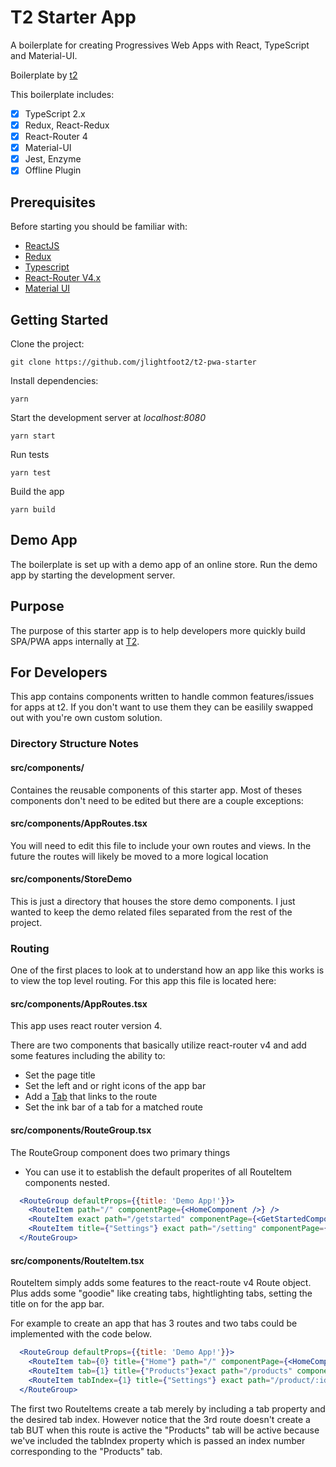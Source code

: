 # T2 Starter App

A boilerplate for creating Progressives Web Apps with React, TypeScript and Material-UI.

Boilerplate by [t2](https://github.com/Telehealth-and-Technology)

This boilerplate includes:
- [x] TypeScript 2.x
- [x] Redux, React-Redux
- [x] React-Router 4
- [x] Material-UI
- [x] Jest, Enzyme
- [x] Offline Plugin

## Prerequisites

Before starting you should be familiar with:

- [ReactJS](https://facebook.github.io/react/) 
- [Redux](http://redux.js.org/) 
- [Typescript](https://www.typescriptlang.org/) 
- [React-Router V4.x](https://reacttraining.com/react-router/core/guides/philosophy) 
- [Material UI](http://www.material-ui.com/#/) 

## Getting Started
Clone the project:

``git clone https://github.com/jlightfoot2/t2-pwa-starter``

Install dependencies:

``yarn``

Start the development server at <i>localhost:8080</i>

``yarn start``

Run tests

``yarn test``

Build the app

``yarn build``

## Demo App

The boilerplate is set up with a demo app of an online store. Run the demo app by starting the development server.

## Purpose

The purpose of this starter app is to help developers more quickly build SPA/PWA apps internally at [T2](https://github.com/Telehealth-and-Technology).

## For Developers

This app contains components written to handle common features/issues for apps at t2. If you don't want to use them they can be easilily swapped out with you're own custom solution.

### Directory Structure Notes
#### src/components/

Containes the reusable components of this starter app. Most of theses components
don't need to be edited but there are a couple exceptions:

#### src/components/AppRoutes.tsx

You will need to edit this file to include your own routes and views. In the future the routes
will likely be moved to a more logical location

#### src/components/StoreDemo

This is just a directory that houses the store demo components. I just wanted to keep
the demo related files separated from the rest of the project.


### Routing

One of the first places to look at to understand how an app like this works is to view
the top level routing. For this app this file is located here:

#### src/components/AppRoutes.tsx

This app uses react router version 4.

There are two components that basically utilize react-router v4 and add some features including the ability to:



- Set the page title
- Set the left and or right icons of the app bar
- Add a [Tab](http://www.material-ui.com/#/components/tabs) that links to the route
- Set the ink bar of a tab for a matched route


#### src/components/RouteGroup.tsx

The RouteGroup component does two primary things
- You can use it to establish the default properites of all RouteItem components nested.

```jsx
  <RouteGroup defaultProps={{title: 'Demo App!'}}>
    <RouteItem path="/" componentPage={<HomeComponent />} />
    <RouteItem exact path="/getstarted" componentPage={<GetStartedComponent />} />
    <RouteItem title={"Settings"} exact path="/setting" componentPage={<SettingsComponent />} />
  </RouteGroup>
```


#### src/components/RouteItem.tsx

RouteItem simply adds some features to the react-route v4 Route object. Plus adds some "goodie"
like creating tabs, hightlighting tabs, setting the title on for the app bar.

For example to create an app that has 3 routes and two tabs could be implemented with the code below.

```jsx
  <RouteGroup defaultProps={{title: 'Demo App!'}}>
    <RouteItem tab={0} title={"Home"} path="/" componentPage={<HomeComponent />} />
    <RouteItem tab={1} title={"Products"}exact path="/products" componentPage={<ProductsList />} />
    <RouteItem tabIndex={1} title={"Settings"} exact path="/product/:id" componentPage={<SettingsComponent />} />
  </RouteGroup>
```
The first two RouteItems create a tab merely by including a tab property and the desired tab index.
However notice that the 3rd route doesn't create a tab BUT when this route is active the "Products" tab will be 
active because we've included the tabIndex property which is passed an index number corresponding to the "Products"
tab.










